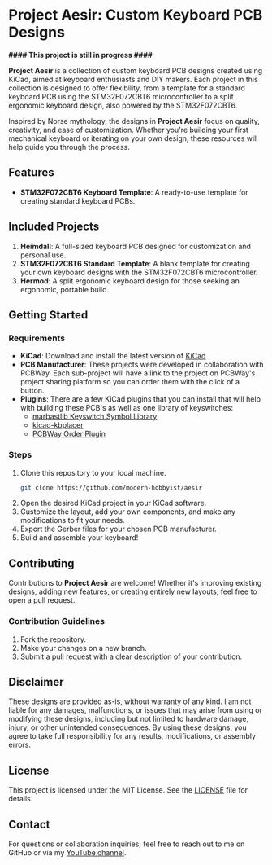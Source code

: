 # Project Aesir: Custom Keyboard PCB Designs

**#### This project is still in progress ####**

**Project Aesir** is a collection of custom keyboard PCB designs created using KiCad, aimed at keyboard enthusiasts and DIY makers. Each project in this collection is designed to offer flexibility, from a template for a standard keyboard PCB using the STM32F072CBT6 microcontroller to a split ergonomic keyboard design, also powered by the STM32F072CBT6.

Inspired by Norse mythology, the designs in **Project Aesir** focus on quality, creativity, and ease of customization. Whether you're building your first mechanical keyboard or iterating on your own design, these resources will help guide you through the process.

## Features
- **STM32F072CBT6 Keyboard Template**: A ready-to-use template for creating standard keyboard PCBs.

## Included Projects
1. **Heimdall**: A full-sized keyboard PCB designed for customization and personal use.
2. **STM32F072CBT6 Standard Template**: A blank template for creating your own keyboard designs with the STM32F072CBT6 microcontroller.
3. **Hermod**: A split ergonomic keyboard design for those seeking an ergonomic, portable build.

## Getting Started

### Requirements
- **KiCad**: Download and install the latest version of [KiCad](https://www.kicad.org/download/).
- **PCB Manufacturer**: These projects were developed in collaboration with PCBWay. Each sub-project will have a link to the project on PCBWay's project sharing platform so you can order them with the click of a button.
- **Plugins**: There are a few KiCad plugins that you can install that will help with building these PCB's as well as one library of keyswitches:
  - [marbastlib Keyswitch Symbol Library](https://github.com/ebastler/marbastlib)
  - [kicad-kbplacer](https://github.com/adamws/kicad-kbplacer)
  - [PCBWay Order Plugin](https://github.com/pcbway/PCBWay-Plug-in-for-Kicad)

### Steps
1. Clone this repository to your local machine.
    ```bash
    git clone https://github.com/modern-hobbyist/aesir
    ```
2. Open the desired KiCad project in your KiCad software.
3. Customize the layout, add your own components, and make any modifications to fit your needs.
4. Export the Gerber files for your chosen PCB manufacturer.
5. Build and assemble your keyboard!

## Contributing
Contributions to **Project Aesir** are welcome! Whether it's improving existing designs, adding new features, or creating entirely new layouts, feel free to open a pull request.

### Contribution Guidelines
1. Fork the repository.
2. Make your changes on a new branch.
3. Submit a pull request with a clear description of your contribution.

## Disclaimer
These designs are provided as-is, without warranty of any kind. I am not liable for any damages, malfunctions, or issues that may arise from using or modifying these designs, including but not limited to hardware damage, injury, or other unintended consequences. By using these designs, you agree to take full responsibility for any results, modifications, or assembly errors.

## License
This project is licensed under the MIT License. See the [LICENSE](LICENSE) file for details.

## Contact
For questions or collaboration inquiries, feel free to reach out to me on GitHub or via my [YouTube channel](https://www.youtube.com/ModernHobbyist).

